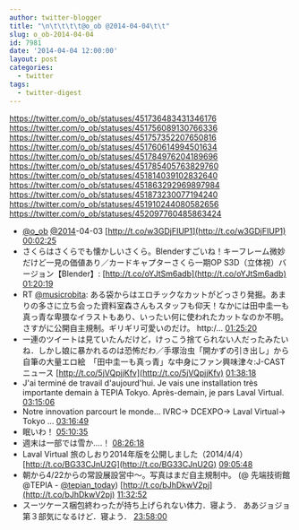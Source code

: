```yaml
---
author: twitter-blogger
title: "\n\t\t\t\t@o_ob @2014-04-04\t\t"
slug: o_ob-2014-04-04
id: 7981
date: '2014-04-04 12:00:00'
layout: post
categories:
  - twitter
tags:
  - twitter-digest
---
```


https://twitter.com/o_ob/statuses/451736483431346176 https://twitter.com/o_ob/statuses/451756089130766336 https://twitter.com/o_ob/statuses/451757352207650816 https://twitter.com/o_ob/statuses/451760614994501634 https://twitter.com/o_ob/statuses/451784976204189696 https://twitter.com/o_ob/statuses/451785405763829760 https://twitter.com/o_ob/statuses/451814039102832640 https://twitter.com/o_ob/statuses/451863292969897984 https://twitter.com/o_ob/statuses/451873230077194240 https://twitter.com/o_ob/statuses/451910244080582656 https://twitter.com/o_ob/statuses/452097760485863424  

*   [@o_ob](https://twitter.com/o_ob) [@2014](https://twitter.com/2014)-04-03 [http://t.co/w3GDjFIUP1](http://t.co/w3GDjFIUP1) [00:02:25](https://twitter.com/o_ob/statuses/451736483431346176)
*   さくらはさくらでも懐かしいさくら。Blenderすごいね！キーフレーム微妙だけど一見の価値あり／カードキャプターさくら一期OP S3D（立体視）バージョン【Blender】: [http://t.co/oYJtSm6adb](http://t.co/oYJtSm6adb) [01:20:19](https://twitter.com/o_ob/statuses/451756089130766336)
*   RT [@musicrobita](https://twitter.com/musicrobita): ある袋からはエロチックなカットがどっさり発掘。あまりの多さに立ち会った資料室森さんもスタッフも仰天！なかには田中圭一も真っ青な卑猥なイラストもあり、いったい何に使われたカットなのか不明。さすがに公開自主規制。ギリギリ可愛いのだけ。 http:/… [01:25:20](https://twitter.com/o_ob/statuses/451757352207650816)
*   一連のツイートは見ていたんだけど，けっこう捨てられない人だったみたいね．しかし娘に暴かれるのは恐怖だわ／手塚治虫「開かずの引き出し」から自筆の大量エロ絵　「田中圭一も真っ青」な中身にファン興味津々:J-CASTニュース [http://t.co/5jVQpjjKfv](http://t.co/5jVQpjjKfv) [01:38:18](https://twitter.com/o_ob/statuses/451760614994501634)
*   J'ai terminé de travail d'aujourd'hui. Je vais une installation très importante demain à TEPIA Tokyo. Après-demain, je pars Laval Virtual. [03:15:06](https://twitter.com/o_ob/statuses/451784976204189696)
*   Notre innovation parcourt le monde... IVRC-> DCEXPO-> Laval Virtual-> Tokyo ... [03:16:49](https://twitter.com/o_ob/statuses/451785405763829760)
*   眠いわ！ [05:10:35](https://twitter.com/o_ob/statuses/451814039102832640)
*   週末は一部では雪か....！ [08:26:18](https://twitter.com/o_ob/statuses/451863292969897984)
*   Laval Virtual 旅のしおり2014年版を公開しました（2014/4/4） [http://t.co/BG33CJnU2G](http://t.co/BG33CJnU2G) [09:05:48](https://twitter.com/o_ob/statuses/451873230077194240)
*   朝から4/22からの常設展設営中〜。写真はまだ自主規制中。 (@ 先端技術館@TEPIA - [@tepian_today](https://twitter.com/tepian_today)) [http://t.co/bJhDkwV2pj](http://t.co/bJhDkwV2pj) [11:32:52](https://twitter.com/o_ob/statuses/451910244080582656)
*   スーツケース梱包終わったが持ち上げられない体力．寝よう． ああジョジョ第３部気になるけど．寝よう． [23:58:00](https://twitter.com/o_ob/statuses/452097760485863424)